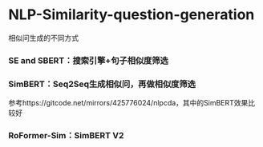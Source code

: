 # NLP-Similarity-question-generation
相似问生成的不同方式

### SE and SBERT：搜索引擎+句子相似度筛选
### SimBERT：Seq2Seq生成相似问，再做相似度筛选
参考https://gitcode.net/mirrors/425776024/nlpcda，其中的SimBERT效果比较好
### RoFormer-Sim：SimBERT V2
